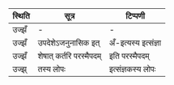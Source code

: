 | स्थिति | सूत्र | टिप्पणी |
| ----- | ------- | ------ |
| उज्झँ | - | - |
| उज्झँ | उपदेशेऽजनुनासिक इत् | अँ-इत्यस्य इत्संज्ञा |
| उज्झँ | शेषात् कर्तरि परस्मैपदम् | इति परस्मैपदम् |
| उज्झ् | तस्य लोपः | इत्संज्ञकस्य लोपः |

